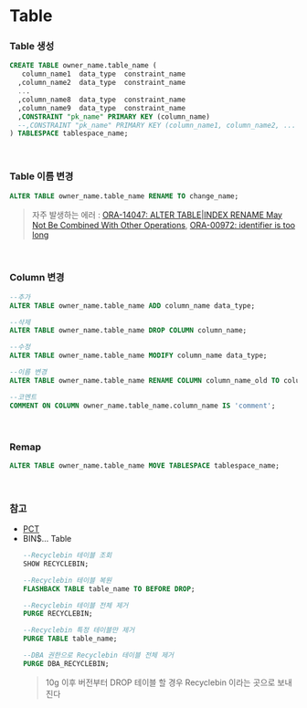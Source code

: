 Table
===

### Table 생성
```sql
CREATE TABLE owner_name.table_name (
   column_name1  data_type  constraint_name
  ,column_name2  data_type  constraint_name
  ...
  ,column_name8  data_type  constraint_name
  ,column_name9  data_type  constraint_name
  ,CONSTRAINT "pk_name" PRIMARY KEY (column_name)
  --,CONSTRAINT "pk_name" PRIMARY KEY (column_name1, column_name2, ... )
) TABLESPACE tablespace_name;
```

<br>

### Table 이름 변경
```sql
ALTER TABLE owner_name.table_name RENAME TO change_name;
```
>자주 발생하는 에러 : [ORA-14047: ALTER TABLE|INDEX RENAME May Not Be Combined With Other Operations](./Error/14047.md), [ORA-00972: identifier is too long](./Error/00972.md)

<br>

### Column 변경
```sql
--추가
ALTER TABLE owner_name.table_name ADD column_name data_type;

--삭제
ALTER TABLE owner_name.table_name DROP COLUMN column_name;

--수정
ALTER TABLE owner_name.table_name MODIFY column_name data_type;

--이름 변경
ALTER TABLE owner_name.table_name RENAME COLUMN column_name_old TO column_name_new;

--코멘트
COMMENT ON COLUMN owner_name.table_name.column_name IS 'comment';
```

<br>

### Remap
```sql
ALTER TABLE owner_name.table_name MOVE TABLESPACE tablespace_name;
```

<br>

### 참고
* [PCT](../PCT/README.md)
* BIN$... Table
  ```sql
  --Recyclebin 테이블 조회
  SHOW RECYCLEBIN;

  --Recyclebin 테이블 복원
  FLASHBACK TABLE table_name TO BEFORE DROP;

  --Recyclebin 테이블 전체 제거
  PURGE RECYCLEBIN;

  --Recyclebin 특정 테이블만 제거
  PURGE TABLE table_name;

  --DBA 권한으로 Recyclebin 테이블 전체 제거
  PURGE DBA_RECYCLEBIN;
  ```
  >10g 이후 버전부터 DROP 테이블 할 경우 Recyclebin 이라는 곳으로 보내진다

<br>
